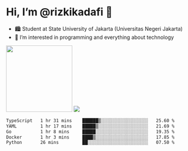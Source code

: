 # Hi, I’m @rizkikadafi 👋
- 🏙 Student at State University of Jakarta (Universitas Negeri Jakarta)
- 👀 I’m interested in programming and everything about technology
<img height="180em" src="https://github-readme-stats.vercel.app/api?username=rizkikadafi&show_icons=true&hide_border=true&&count_private=true&include_all_commits=true" />
<img src="https://github-readme-stats.vercel.app/api/top-langs/?username=rizkikadafi&show_icons=true&hide_border=true&&count_private=true&include_all_commits=true" />

<!--START_SECTION:waka-->

```txt
TypeScript   1 hr 31 mins    ██████▒░░░░░░░░░░░░░░░░░░   25.60 %
YAML         1 hr 17 mins    █████▒░░░░░░░░░░░░░░░░░░░   21.69 %
Go           1 hr 8 mins     █████░░░░░░░░░░░░░░░░░░░░   19.35 %
Docker       1 hr 3 mins     ████▒░░░░░░░░░░░░░░░░░░░░   17.85 %
Python       26 mins         ██░░░░░░░░░░░░░░░░░░░░░░░   07.50 %
```

<!--END_SECTION:waka-->

<!---
rizkikadafi/rizkikadafi is a ✨ special ✨ repository because its `README.md` (this file) appears on your GitHub profile.
You can click the Preview link to take a look at your changes.
--->
